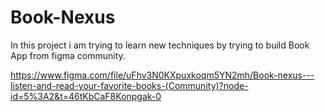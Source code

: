 # Book-Nexus

In this project i am trying to learn new techniques by trying to build Book App from figma community.

https://www.figma.com/file/uFhv3N0KXpuxkoqm5YN2mh/Book-nexus---listen-and-read-your-favorite-books-(Community)?node-id=5%3A2&t=46tKbCaF8Konpgak-0


